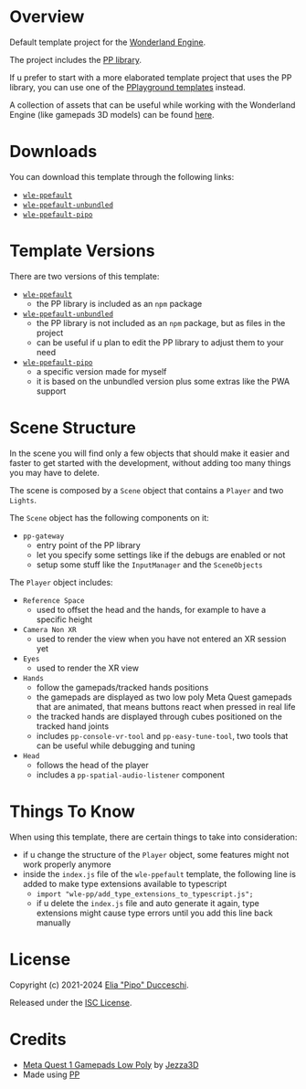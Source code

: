 # Overview

Default template project for the [Wonderland Engine](https://wonderlandengine.com/).

The project includes the [PP library](https://github.com/signorpipo/wle-pp).

If u prefer to start with a more elaborated template project that uses the PP library, you can use one of the [PPlayground templates](https://github.com/signorpipo/wle-pplaygrounds) instead.

A collection of assets that can be useful while working with the Wonderland Engine (like gamepads 3D models) can be found [here](https://github.com/signorpipo/wle-assets).

# Downloads

You can download this template through the following links:
  - [`wle-ppefault`](https://github.com/signorpipo/wle-ppefault/releases/latest/download/wle_ppefault.zip)
  - [`wle-ppefault-unbundled`](https://github.com/signorpipo/wle-ppefault/releases/latest/download/wle_ppefault_unbundled.zip)
  - [`wle-ppefault-pipo`](https://github.com/signorpipo/wle-ppefault/releases/latest/download/wle_ppefault_pipo.zip)

# Template Versions

There are two versions of this template:
- [`wle-ppefault`](https://github.com/signorpipo/wle-ppefault/tree/main/wle_ppefault/wle_ppefault)
  - the PP library is included as an `npm` package
- [`wle-ppefault-unbundled`](https://github.com/signorpipo/wle-ppefault/tree/main/wle_ppefault/wle_ppefault_unbundled)
  - the PP library is not included as an `npm` package, but as files in the project
  - can be useful if u plan to edit the PP library to adjust them to your need
- [`wle-ppefault-pipo`](https://github.com/signorpipo/wle-ppefault/tree/main/wle_ppefault/wle_ppefault_pipo)
  - a specific version made for myself
  - it is based on the unbundled version plus some extras like the PWA support

# Scene Structure

In the scene you will find only a few objects that should make it easier and faster to get started with the development, without adding too many things you may have to delete.

The scene is composed by a `Scene` object that contains a `Player` and two `Lights`.

The `Scene` object has the following components on it:
- `pp-gateway`
  - entry point of the PP library
  - let you specify some settings like if the debugs are enabled or not
  - setup some stuff like the `InputManager` and the `SceneObjects`

The `Player` object includes:
- `Reference Space`
  - used to offset the head and the hands, for example to have a specific height
- `Camera Non XR`
  - used to render the view when you have not entered an XR session yet
- `Eyes`
  - used to render the XR view
- `Hands`
  - follow the gamepads/tracked hands positions
  - the gamepads are displayed as two low poly Meta Quest gamepads that are animated, that means buttons react when pressed in real life
  - the tracked hands are displayed through cubes positioned on the tracked hand joints
  - includes `pp-console-vr-tool` and `pp-easy-tune-tool`, two tools that can be useful while debugging and tuning
- `Head`
  - follows the head of the player
  - includes a `pp-spatial-audio-listener` component

# Things To Know

When using this template, there are certain things to take into consideration:
  - if u change the structure of the `Player` object, some features might not work properly anymore
  - inside the `index.js` file of the `wle-ppefault` template, the following line is added to make type extensions available to typescript
    - `import "wle-pp/add_type_extensions_to_typescript.js";`
    - if u delete the `index.js` file and auto generate it again, type extensions might cause type errors until you add this line back manually


# License

Copyright (c) 2021-2024 [Elia "Pipo" Ducceschi](https://signorpipo.itch.io/).

Released under the [ISC License](https://github.com/signorpipo/wle-ppefault/blob/main/LICENSE.md).

# Credits

- [Meta Quest 1 Gamepads Low Poly](https://github.com/signorpipo/wle-ppefault/blob/main/wle_ppefault/wle_ppefault/assets/models/pp/meta_quest_1_gamepads_credits_Jezza3D.fbx) by [Jezza3D](https://sketchfab.com/Jezza3D)
- Made using [PP](https://github.com/signorpipo/wle-pp)
